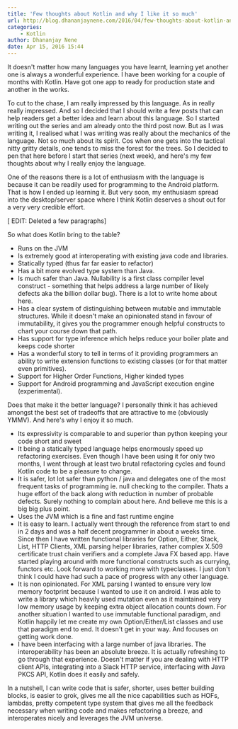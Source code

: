 ```yaml
---
title: 'Few thoughts about Kotlin and why I like it so much'
url: http://blog.dhananjaynene.com/2016/04/few-thoughts-about-kotlin-and-why-i-like-it-so-much/
categories:
    - Kotlin
author: Dhananjay Nene
date: Apr 15, 2016 15:44
---
```

It doesn't matter how many languages you have learnt, learning yet another one is always a wonderful experience. I have been working for a couple of months with Kotlin. Have got one app to ready for production state and another in the works.

To cut to the chase, I am really impressed by this language. As in really really impressed. And so I decided that I should write a few posts that can help readers get a better idea and learn about this language. So I started writing out the series and am already onto the third post now. But as I was writing it, I realised what I was writing was really about the mechanics of the language. Not so much about its spirit. Cos when one gets into the tactical nitty gritty details, one tends to miss the forest for the trees. So I decided to pen that here before I start that series (next week), and here's my few thoughts about why I really enjoy the language.

One of the reasons there is a lot of enthusiasm with the language is because it can be readily used for programming to the Android platform. That is how I ended up learning it. But very soon, my enthusiasm spread into the desktop/server space where I think Kotlin deserves a shout out for a very very credible effort.

[ EDIT: Deleted a few paragraphs]

So what does Kotlin bring to the table?

* Runs on the JVM
* Is extremely good at interoperating with existing java code and libraries.
* Statically typed (thus far far easier to refactor)
* Has a bit more evolved type system than Java.
* Is much safer than Java. Nullability is a first class compiler level construct - something that helps address a large number of likely defects aka the billion dollar bug). There is a lot to write home about here.
* Has a clear system of distinguishing between mutable and immutable structures. While it doesn't make an opinionated stand in favour of immutability, it gives you the programmer enough helpful constructs to chart your course down that path.
* Has support for type inference which helps reduce your boiler plate and keeps code shorter
* Has a wonderful story to tell in terms of it providing programmers an ability to write extension functions to existing classes (or for that matter even primitives).
* Support for Higher Order Functions, Higher kinded types
* Support for Android programming and JavaScript execution engine (experimental).

Does that make it the better language? I personally think it has achieved amongst the best set of tradeoffs that are attractive to me (obviously YMMV). And here's why I enjoy it so much.

* Its expressivity is comparable to and superior than python keeping your code short and sweet
* It being a statically typed language helps enormously speed up refactoring exercises. Even though I have been using it for only two months, I went through at least two brutal refactoring cycles and found Kotlin code to be a pleasure to change.
* It is safer, lot lot safer than python / java and delegates one of the most frequent tasks of programming ie. null checking to the compiler. Thats a huge effort of the back along with reduction in number of probable defects. Surely nothing to complain about here. And believe me this is a big big plus point.
* Uses the JVM which is a fine and fast runtime engine
* It is easy to learn. I actually went through the reference from start to end in 2 days and was a half decent programmer in about a weeks time. Since then I have written functional libraries for Option, Either, Stack, List, HTTP Clients, XML parsing helper libraries, rather complex X.509 certificate trust chain verifiers and a complete Java FX based app. Have started playing around with more functional constructs such as currying, functors etc. Look forward to working more with typeclasses. I just don't think I could have had such a pace of progress with any other language.
* It is non opinionated. For XML parsing I wanted to ensure very low memory footprint because I wanted to use it on android. I was able to write a library which heavily used mutation even as it maintained very low memory usage by keeping extra object allocation counts down. For another situation I wanted to use immutable functional paradigm, and Kotlin happily let me create my own Option/Either/List classes and use that paradigm end to end. It doesn't get in your way. And focuses on getting work done.
* I have been interfacing with a large number of java libraries. The interoperability has been an absolute breeze. It is actually refreshing to go through that experience. Doesn't matter if you are dealing with HTTP client APIs, integrating into a Slack HTTP service, interfacing with Java PKCS API, Kotlin does it easily and safely.

In a nutshell, I can write code that is safer, shorter, uses better building blocks, is easier to grok, gives me all the nice capabilities such as HOFs, lambdas, pretty competent type system that gives me all the feedback necessary when writing code and makes refactoring a breeze, and interoperates nicely and leverages the JVM universe.